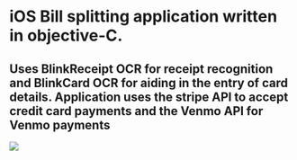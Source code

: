 # iOS Bill splitting application written in objective-C. 

## Uses BlinkReceipt OCR for receipt recognition and BlinkCard OCR for aiding in the entry of card details. Application uses the stripe API to accept credit card payments and the Venmo API for Venmo payments

![](https://github.com/digivi13/Group-Paid/blob/master/ezgif.com-video-to-gif.gif)
